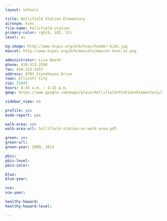 ```yaml
---
layout: schools

title: Hollifield Station Elementary
acronym: hses
file-name: hollifield-station
primary-color: rgb(0, 102, 51)
level: es

bg-image: http://www.hcpss.org/mrb/hses/header-kids.jpg
mascot: http://www.hcpss.org/mrb/mascots/mascot-hses-xs.png

administrator: Lisa Booth
phone: 410-313-2550
fax: 410-313-2557
address: 8701 Stonehouse Drive
town: Ellicott City
zip: 21043
hours: 8:45 a.m. – 3:15 p.m.
gmap: https://www.google.com/maps/place/Hollifield+Station+Elementary/@39.3024964,-76.8199441,17z/data=!3m1!4b1!4m2!3m1!1s0x89c81f505c39a777:0x14b91f65767f938b?hl=en

sidebar_view: no

profile: yes
msde-report: yes

walk-area: yes
walk-area-url: hollifield-station-es-walk-area.pdf

green: yes
green-url:
green-year: 2009, 2013

pbis:
pbis-level: 
pbis-color:

blue:
blue-year:

nce:
nce-year:

healthy-howard:
healthy-howard-level:
 
---
```

